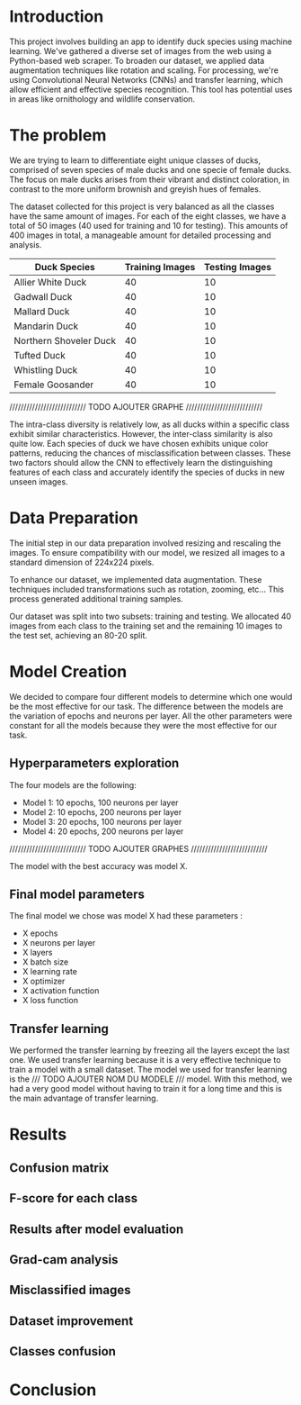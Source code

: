 # Introduction

This project involves building an app to identify duck species using machine learning. 
We've gathered a diverse set of images from the web using a Python-based web scraper. 
To broaden our dataset, we applied data augmentation techniques like rotation and scaling. 
For processing, we're using Convolutional Neural Networks (CNNs) and transfer learning, which allow efficient and effective species recognition. 
This tool has potential uses in areas like ornithology and wildlife conservation.

# The problem

We are trying to learn to differentiate eight unique classes of ducks, comprised of seven species of male ducks and one specie of female ducks. 
The focus on male ducks arises from their vibrant and distinct coloration, in contrast to the more uniform brownish and greyish hues of females.

The dataset collected for this project is very balanced as all the classes have the same amount of images. 
For each of the eight classes, we have a total of 50 images (40 used for training and 10 for testing).
This amounts of 400 images in total, a manageable amount for detailed processing and analysis.

| Duck Species            | Training Images | Testing Images |
|-------------------------|-----------------|----------------|
| Allier White Duck       | 40              | 10             |
| Gadwall Duck            | 40              | 10             |
| Mallard Duck            | 40              | 10             |
| Mandarin Duck           | 40              | 10             |
| Northern Shoveler Duck  | 40              | 10             |
| Tufted Duck             | 40              | 10             |
| Whistling Duck          | 40              | 10             |
| Female Goosander        | 40              | 10             |


/////////////////////////// TODO AJOUTER GRAPHE ///////////////////////////

The intra-class diversity is relatively low, as all ducks within a specific class exhibit similar characteristics.
However, the inter-class similarity is also quite low. Each species of duck we have chosen exhibits unique color patterns, reducing the chances of misclassification between classes.
These two factors should allow the CNN to effectively learn the distinguishing features of each class and accurately identify the species of ducks in new unseen images.

# Data Preparation

The initial step in our data preparation involved resizing and rescaling the images.
To ensure compatibility with our model, we resized all images to a standard dimension of 224x224 pixels.

To enhance our dataset, we implemented data augmentation.
These techniques included transformations such as rotation, zooming, etc...
This process generated additional training samples.

Our dataset was split into two subsets: training and testing. 
We allocated 40 images from each class to the training set and the remaining 10 images to the test set, achieving an 80-20 split. 

# Model Creation

We decided to compare four different models to determine which one would be the most effective for our task.
The difference between the models are the variation of epochs and neurons per layer.
All the other parameters were constant for all the models because they were the most effective for our task.

## Hyperparameters exploration

The four models are the following:

- Model 1: 10 epochs, 100 neurons per layer
- Model 2: 10 epochs, 200 neurons per layer
- Model 3: 20 epochs, 100 neurons per layer
- Model 4: 20 epochs, 200 neurons per layer

/////////////////////////// TODO AJOUTER GRAPHES ///////////////////////////

The model with the best accuracy was model X.

## Final model parameters

The final model we chose was model X had these parameters :

- X epochs
- X neurons per layer
- X layers
- X batch size
- X learning rate
- X optimizer
- X activation function
- X loss function

## Transfer learning

We performed the transfer learning by freezing all the layers except the last one. 
We used transfer learning because it is a very effective technique to train a model with a small dataset. 
The model we used for transfer learning is the /// TODO AJOUTER NOM DU MODELE /// model.
With this method, we had a very good model without having to train it for a long time and this is the main advantage of transfer learning.

# Results

## Confusion matrix

## F-score for each class

## Results after model evaluation

## Grad-cam analysis

## Misclassified images

## Dataset improvement

## Classes confusion


# Conclusion

